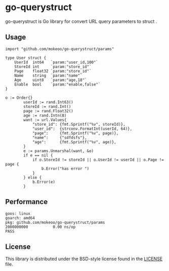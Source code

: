 # go-querystruct #

go-querystruct is Go library for convert URL query parameters to struct .



## Usage ##

```
import "github.com/mokeoo/go-querystruct/params"

type User struct {
	UserId  int64   `param:"user_id,100"`
	StoreId int     `param:"store_id"`
	Page    float32 `param:"store_id"`
	Name    string  `param:"name"`
	Age     uint8   `param:"age,18"`
	Enable  bool    `param:"enable,false"`
}

o := Order{}
		userId := rand.Int63()
		storeId := rand.Int()
		page := rand.Float32()
		age := rand.Intn(8)
		want := url.Values{
			"store_id": {fmt.Sprintf("%v", storeId)},
			"user_id":  {strconv.FormatInt(userId, 64)},
			"page":     {fmt.Sprintf("%v", page)},
			"name":     {"sdfdsfs"},
			"age":      {fmt.Sprintf("%v", age)},
		}
		e := params.Unmarshal(want, &o)
		if e == nil {
			if o.StoreId != storeId || o.UserId != userId || o.Page != page {
				b.Error("has error ")
			}
		} else {
			b.Error(e)
		}

```

## Performance ##
```
goos: linux
goarch: amd64
pkg: github.com/mokeoo/go-querystruct/params
2000000000	         0.00 ns/op
PASS
```

## License ##

This library is distributed under the BSD-style license found in the [LICENSE](./LICENSE)
file.
